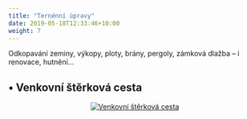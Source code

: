 ```yaml
---
title: "Ternénní úpravy"
date: 2019-05-18T12:33:46+10:00
weight: 7
---
```


Odkopavání zeminy, výkopy, ploty, brány, pergoly, zámková dlažba – i renovace, hutnění...

## • Venkovní štěrková cesta

<div style="text-align: center;">
  <a href="/images/obrazky/07-venku-sterkova-cesta2.jpeg" data-lightbox="galerie">
    <img src="/images/obrazky/07-venku-sterkova-cesta2.jpeg" alt="Venkovní štěrková cesta" style="max-width: 100%; height: auto;" />
  </a>
</div>
